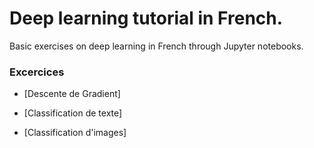 # Deep learning tutorial in French.

Basic exercises on deep learning in French through Jupyter notebooks.

### Excercices

* [Descente de Gradient]

* [Classification de texte]

* [Classification d'images]
